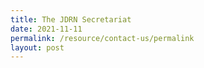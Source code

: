 ```yaml
---
title: The JDRN Secretariat
date: 2021-11-11
permalink: /resource/contact-us/permalink
layout: post
---
```

